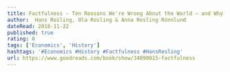 ```yaml
---
title: Factfulness - Ten Reasons We're Wrong About the World – and Why Things Are Better Than You Think
author:  Hans Rosling, Ola Rosling & Anna Rosling Rönnlund
dateRead: 2018-11-22
published: true
rating: 8
tags: ['Economics', 'History']
hashtags: '#Economics #History #Factfulness #HansRosling'
url: https://www.goodreads.com/book/show/34890015-factfulness
---
```

